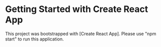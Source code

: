 # Getting Started with Create React App

This project was bootstrapped with [Create React App].
Please use "npm start" to run this application. 